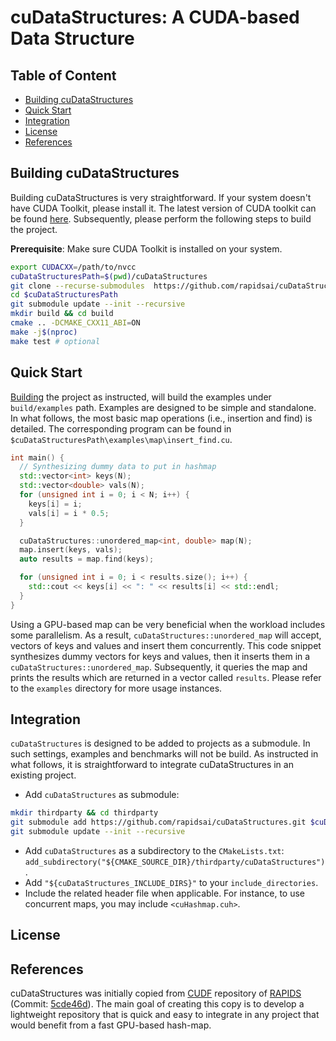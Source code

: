 # cuDataStructures: A CUDA-based Data Structure
## Table of Content
- [Building cuDataStructures](#building-cudatastructures)
- [Quick Start](#quick-start)
- [Integration](#integration)
- [License](#license)
- [References](#references)

## Building cuDataStructures
Building cuDataStructures is very straightforward. If your system doesn't have CUDA Toolkit, please install it. The latest version of CUDA toolkit can be found [here](https://developer.nvidia.com/cuda-downloads). Subsequently, please perform the following steps to build the project.

**Prerequisite**: Make sure CUDA Toolkit is installed on your system.
```bash
export CUDACXX=/path/to/nvcc
cuDataStructuresPath=$(pwd)/cuDataStructures
git clone --recurse-submodules  https://github.com/rapidsai/cuDataStructures.git $cuDataStructuresPath
cd $cuDataStructuresPath
git submodule update --init --recursive
mkdir build && cd build
cmake .. -DCMAKE_CXX11_ABI=ON
make -j$(nproc)
make test # optional
```

## Quick Start
[Building](#building-cudatastructures) the project as instructed, will build the examples under `build/examples` path. Examples are designed to be simple and standalone. In what follows, the most basic map operations (i.e., insertion and find) is detailed. The corresponding program can be found in `$cuDataStructuresPath\examples\map\insert_find.cu`.
```cpp
int main() {
  // Synthesizing dummy data to put in hashmap
  std::vector<int> keys(N);
  std::vector<double> vals(N);
  for (unsigned int i = 0; i < N; i++) {
    keys[i] = i;
    vals[i] = i * 0.5;
  }

  cuDataStructures::unordered_map<int, double> map(N);
  map.insert(keys, vals);
  auto results = map.find(keys);

  for (unsigned int i = 0; i < results.size(); i++) {
    std::cout << keys[i] << ": " << results[i] << std::endl;
  }
}
```
Using a GPU-based map can be very beneficial when the workload includes some parallelism. As a result, `cuDataStructures::unordered_map` will accept, vectors of keys and values and insert them concurrently. This code snippet synthesizes dummy vectors for keys and values, then it inserts them in a `cuDataStructures::unordered_map`. Subsequently, it queries the map and prints the results which are returned in a vector called `results`. Please refer to the `examples` directory for more usage instances.

## Integration
`cuDataStructures` is designed to be added to projects as a submodule. In such settings, examples and benchmarks will not be build. As instructed in what follows, it is straightforward to integrate cuDataStructures in an existing project.
- Add `cuDataStructures` as submodule: 
```bash
mkdir thirdparty && cd thirdparty
git submodule add https://github.com/rapidsai/cuDataStructures.git $cuDataStructuresPath
git submodule update --init --recursive
```
- Add `cuDataStructures` as a subdirectory to the `CMakeLists.txt`: `add_subdirectory("${CMAKE_SOURCE_DIR}/thirdparty/cuDataStructures")`.
- Add `"${cuDataStructures_INCLUDE_DIRS}"` to your `include_directories`.
- Include the related header file when applicable. For instance, to use concurrent maps, you may include `<cuHashmap.cuh>`.

## License

## References
cuDataStructures was initially copied from [CUDF](https://github.com/rapidsai/cudf) repository of [RAPIDS](https://rapids.ai) (Commit: [5cde46d](https://github.com/rapidsai/cudf/commit/5cde46dcce2730afeadbaa12a5a9954e0e4fcd10)). The main goal of creating this copy is to develop a lightweight repository that is quick and easy to integrate in any project that would benefit from a fast GPU-based hash-map.
